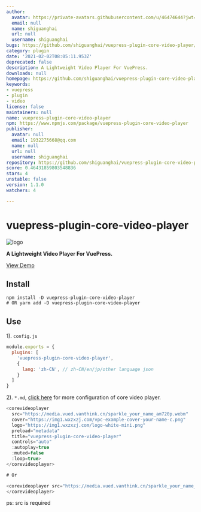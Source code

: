 ```yaml
---
author:
  avatar: https://private-avatars.githubusercontent.com/u/46474644?jwt=eyJhbGciOiJIUzI1NiIsInR5cCI6IkpXVCJ9.eyJpc3MiOiJnaXRodWIuY29tIiwiYXVkIjoicmF3LmdpdGh1YnVzZXJjb250ZW50LmNvbSIsImtleSI6ImtleTEiLCJleHAiOjE3MzQ2NzE3NjAsIm5iZiI6MTczNDY3MDU2MCwicGF0aCI6Ii91LzQ2NDc0NjQ0In0.-86cXMFCJC8o_8LSUp620p_OrJl4KS1X5G4Y991od6o&v=4
  email: null
  name: shiguanghai
  url: null
  username: shiguanghai
bugs: https://github.com/shiguanghai/vuepress-plugin-core-video-player/issues
category: plugin
date: '2021-02-02T08:05:11.953Z'
deprecated: false
description: A Lightweight Video Player For VuePress.
downloads: null
homepage: https://github.com/shiguanghai/vuepress-plugin-core-video-player#readme
keywords:
- vuepress
- plugin
- video
license: false
maintainers: null
name: vuepress-plugin-core-video-player
npm: https://www.npmjs.com/package/vuepress-plugin-core-video-player
publisher:
  avatar: null
  email: 1932275668@qq.com
  name: null
  url: null
  username: shiguanghai
repository: https://github.com/shiguanghai/vuepress-plugin-core-video-player
score: 0.46431859803548836
stars: 4
unstable: false
version: 1.1.0
watchers: 4

---
```


# vuepress-plugin-core-video-player

![logo](https://img1.wxzxzj.com/logo-white-mini.png)

**A Lightweight Video Player For VuePress.**

[View Demo](https://shiguanghai.top/blogs/other/coreplayer.html)

## Install

```shell
npm install -D vuepress-plugin-core-video-player
# OR yarn add -D vuepress-plugin-core-video-player
```

## Use

1). `config.js`
```js
module.exports = {
  plugins: [
    'vuepress-plugin-core-video-player',
    {
      lang: 'zh-CN', // zh-CN/en/jp/other language json
    }
  ]
}
```

2). `*.md`, [click here](https://core-player.github.io/vue-core-video-player/zh/) for more configuration of core video player.

```js
<corevideoplayer
  src="https://media.vued.vanthink.cn/sparkle_your_name_am720p.webm" 
  cover="https://img1.wxzxzj.com/vpc-example-cover-your-name-c.png"
  logo="https://img1.wxzxzj.com/logo-white-mini.png"
  preload="metadata"
  title="vuepress-plugin-core-video-player"
  controls="auto"
  :autoplay=true
  :muted=false
  :loop=true>
</corevideoplayer>

# Or

<corevideoplayer src="https://media.vued.vanthink.cn/sparkle_your_name_am720p.webm">
</corevideoplayer>
```

ps: src is required